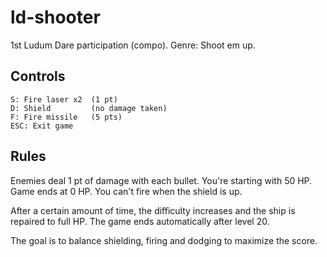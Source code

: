 ld-shooter
==========

1st Ludum Dare participation (compo). Genre: Shoot em up.

Controls
--------
    S: Fire laser x2  (1 pt)
    D: Shield         (no damage taken)
    F: Fire missile   (5 pts)
    ESC: Exit game

Rules
-----
Enemies deal 1 pt of damage with each bullet. You're starting with 50 HP.
Game ends at 0 HP. You can't fire when the shield is up.

After a certain amount of time, the difficulty increases and the ship is
repaired to full HP. The game ends automatically after level 20.

The goal is to balance shielding, firing and dodging to maximize the score.